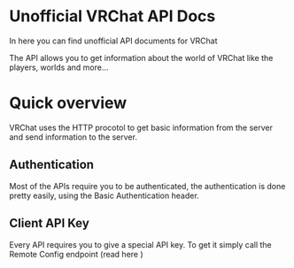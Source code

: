 # Unofficial VRChat API Docs

In here you can find unofficial API documents for VRChat

The API allows you to get information about the world of VRChat like the players, worlds and more...

# Quick overview

VRChat uses the HTTP procotol to get basic information from the server and send information to the server.

## Authentication

Most of the APIs require you to be authenticated, the authentication is done pretty easily, using the Basic Authentication header.

## Client API Key

Every API requires you to give a special API key. To get it simply call the Remote Config endpoint (read here <INSERT LINK>)
